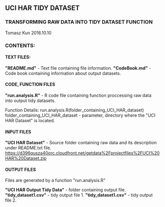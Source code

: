 
## UCI HAR TIDY DATASET
### TRANSFORMING RAW DATA INTO TIDY DATASET FUNCTION

Tomasz Kun 2016.10.10

### CONTENTS:

#### TEXT FILES:

**"README.md"** - Text file containing file information.
**"CodeBook.md"** - Code book containing information about output datasets.

#### CODE, FUNCTION FILES

**"run.analysis.R"** - R code file containing function proccessing raw data into output tidy datasets.

Function Details:
run.analysis.R(folder_containing_UCI_HAR_dataset)
folder_containing_UCI_HAR_dataset - parameter, directory where the "UCI HAR Dataset" is located.

#### INPUT FILES

**"UCI HAR Dataset"** - Source folder containing raw data and its description under README.txt file.
https://d396qusza40orc.cloudfront.net/getdata%2Fprojectfiles%2FUCI%20HAR%20Dataset.zip

#### OUTPUT FILES

Files are generated by a function "run.analysis.R"

**"UCI HAR Output Tidy Data"** - folder containing output file.
**"tidy_dataset1.csv"** - tidy output file 1.
**"tidy_dataset1.csv"** - tidy output file 2.
